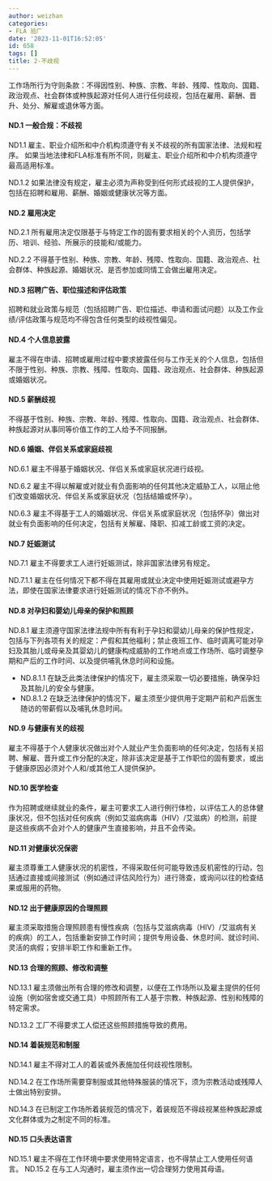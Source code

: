 ```yaml
---
author: weizhan
categories:
- FLA 验厂
date: '2023-11-01T16:52:05'
id: 658
tags: []
title: 2-不歧视
---
```


工作场所行为守则条款：不得因性别、种族、宗教、年龄、残障、性取向、国籍、政治观点、社会群体或种族起源对任何人进行任何歧视，包括在雇用、薪酬、晋升、处分、解雇或退休等方面。

#### ND.1 一般合规：不歧视

ND1.1 雇主、职业介绍所和中介机构须遵守有关不歧视的所有国家法律、法规和程序。
如果当地法律和FLA标准有所不同，则雇主、职业介绍所和中介机构须遵守最高适用标准。

ND.1.2 如果法律没有规定，雇主必须为声称受到任何形式歧视的工人提供保护，包括在招聘和雇用、薪酬、婚姻或健康状况等方面。

#### ND.2 雇用决定

ND.2.1 所有雇用决定仅限基于与特定工作的固有要求相关的个人资历，包括学历、培训、经验、所展示的技能和/或能力。

ND.2.2 不得基于性别、种族、宗教、年龄、残障、性取向、国籍、政治观点、社会群体、种族起源、婚姻状况、是否参加或同情工会做出雇用决定。

#### ND.3 招聘广告、职位描述和评估政策

招聘和就业政策与规范（包括招聘广告、职位描述、申请和面试问题）以及工作业绩/评估政策与规范均不得包含任何类型的歧视性偏见。

#### ND.4 个人信息披露

雇主不得在申请、招聘或雇用过程中要求披露任何与工作无关的个人信息，包括但不限于性别、种族、宗教、残障、性取向、国籍、政治观点、社会群体、种族起源或婚姻状况。

#### ND.5 薪酬歧视

不得基于性别、种族、宗教、年龄、残障、性取向、国籍、政治观点、社会群体、种族起源对从事同等价值工作的工人给予不同报酬。

#### ND.6 婚姻、伴侣关系或家庭歧视

ND.6.1 雇主不得基于婚姻状况、伴侣关系或家庭状况进行歧视。

ND.6.2 雇主不得以解雇或对就业有负面影响的任何其他决定威胁工人，以阻止他们改变婚姻状况、伴侣关系或家庭状况（包括结婚或怀孕）。

ND.6.3 雇主不得基于工人的婚姻状况、伴侣关系或家庭状况（包括怀孕）做出对就业有负面影响的任何决定，包括有关解雇、降职、扣减工龄或工资的决定。

#### ND.7 妊娠测试

ND.7.1 雇主不得要求工人进行妊娠测试，除非国家法律另有规定。

ND.7.1.1 雇主在任何情况下都不得在其雇用或就业决定中使用妊娠测试或避孕方 法，即使在国家法律要求进行妊娠测试的情况下亦不例外。

#### ND.8 对孕妇和婴幼儿母亲的保护和照顾

ND.8.1
雇主须遵守国家法律法规中所有有利于孕妇和婴幼儿母亲的保护性规定，包括与下列各项有关的规定：产假和其他福利；禁止夜班工作、临时调离可能对孕妇及其胎儿或母亲及其婴幼儿的健康构成威胁的工作地点或工作场所、临时调整孕期和产后的工作时间、以及提供哺乳休息时间和设施。

  * ND.8.1.1 在缺乏此类法律保护的情况下，雇主须采取一切必要措施，确保孕妇及其胎儿的安全与健康。
  * ND.8.1.2 在缺乏法律保护的情况下，雇主须至少提供用于定期产前和产后医生随访的带薪假以及哺乳休息时间。

#### ND.9 与健康有关的歧视

雇主不得基于个人健康状况做出对个人就业产生负面影响的任何决定，包括有关招聘、解雇、晋升或工作分配的决定，除非该决定是基于工作职位的固有要求，或出于健康原因必须对个人和/或其他工人提供保护。

#### ND.10 医学检查

作为招聘或继续就业的条件，雇主可要求工人进行例行体检，以评估工人的总体健康状况，但不包括对任何疾病（例如艾滋病病毒（HIV）/艾滋病）的检测，前提是这些疾病不会对个人的健康产生直接影响，并且不会传染。

#### ND.11 对健康状况保密

雇主须尊重工人健康状况的机密性，不得采取任何可能导致违反机密性的行动，包括通过直接或间接测试（例如通过评估风险行为）进行筛查，或询问以往的检查结果或服用的药物。

#### ND.12 出于健康原因的合理照顾

雇主须采取措施合理照顾患有慢性疾病（包括与艾滋病病毒（HIV）/艾滋病有关的疾病）的工人，包括重新安排工作时间；提供专用设备、休息时间、就诊时间、灵活的病假；安排半职工作和重新工作。

#### ND.13 合理的照顾、修改和调整

ND.13.1
雇主须做出所有合理的修改和调整，以便在工作场所以及雇主提供的任何设施（例如宿舍或交通工具）中照顾所有工人基于宗教、种族起源、性别和残障的特定需求。

ND.13.2 工厂不得要求工人偿还这些照顾措施导致的费用。

#### ND.14 着装规范和制服

ND.14.1 雇主不得对工人的着装或外表施加任何歧视性限制。

ND.14.2 在工作场所需要穿制服或其他特殊服装的情况下，须为宗教活动或残障人士做出特别安排。

ND.14.3 在已制定工作场所着装规范的情况下，着装规范不得歧视某些种族起源或文化群体或为之制定不同的标准。

#### ND.15 口头表达语言

ND.15.1 雇主不得在工作环境中要求使用特定语言，也不得禁止工人使用任何语言。 ND.15.2 在与工人沟通时，雇主须作出一切合理努力使用其母语。

